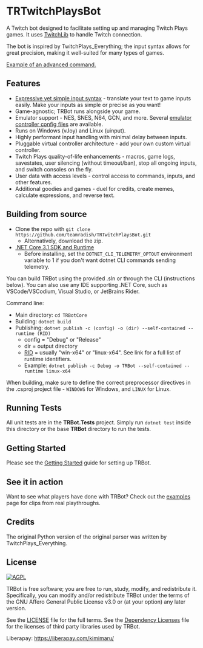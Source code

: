 # TRTwitchPlaysBot
A Twitch bot designed to facilitate setting up and managing Twitch Plays games. It uses [TwitchLib](https://github.com/TwitchLib/TwitchLib) to handle Twitch connection.

The bot is inspired by TwitchPlays_Everything; the input syntax allows for great precision, making it well-suited for many types of games.

[Example of an advanced command.](https://tdeeb.github.io/projects/images/TRBot/TRBot_AdvancedCommands.gif)


## Features
* [Expressive yet simple input syntax](https://github.com/teamradish/TRTwitchPlaysBot/Wiki/Syntax-Tutorial.md) - translate your text to game inputs easily. Make your inputs as simple or precise as you want!
* Game-agnostic; TRBot runs alongside your game.
* Emulator support - NES, SNES, N64, GCN, and more. Several [emulator controller config files](https://github.com/teamradish/TRTwitchPlaysBot/tree/master/Emulator%20Controller%20Configs) are available.
* Runs on Windows (vJoy) and Linux (uinput).
* Highly performant input handling with minimal delay between inputs.
* Pluggable virtual controller architecture - add your own custom virtual controller.
* Twitch Plays quality-of-life enhancements - macros, game logs, savestates, user silencing (without timeout/ban), stop all ongoing inputs, and switch consoles on the fly.
* User data with access levels - control access to commands, inputs, and other features.
* Additional goodies and games - duel for credits, create memes, calculate expressions, and reverse text.

## Building from source
* Clone the repo with `git clone https://github.com/teamradish/TRTwitchPlaysBot.git`
  * Alternatively, download the zip.
* [.NET Core 3.1 SDK and Runtime](https://dotnet.microsoft.com/download/dotnet-core)
  * Before installing, set the `DOTNET_CLI_TELEMETRY_OPTOUT` environment variable to 1 if you don't want dotnet CLI commands sending telemetry.

You can build TRBot using the provided .sln or through the CLI (instructions below). You can also use any IDE supporting .NET Core, such as VSCode/VSCodium, Visual Studio, or JetBrains Rider.

Command line:
* Main directory: `cd TRBotCore`
* Building: `dotnet build`
* Publishing: `dotnet publish -c (config) -o (dir) --self-contained --runtime (RID)`
  * config = "Debug" or "Release"
  * dir = output directory
  * [RID](https://github.com/dotnet/runtime/blob/master/src/libraries/pkg/Microsoft.NETCore.Platforms/runtime.json) = usually "win-x64" or "linux-x64". See link for a full list of runtime identifiers.
  * Example: `dotnet publish -c Debug -o TRBot --self-contained --runtime linux-x64`

When building, make sure to define the correct preprocessor directives in the .csproj project file - `WINDOWS` for Windows, and `LINUX` for Linux.

## Running Tests
All unit tests are in the **TRBot.Tests** project. Simply run `dotnet test` inside this directory or the base **TRBot** directory to run the tests.

## Getting Started
Please see the [Getting Started](https://github.com/teamradish/TRTwitchPlaysBot/Wiki/Getting-Started.md) guide for setting up TRBot.

## See it in action
Want to see what players have done with TRBot? Check out the [examples](https://github.com/teamradish/TRTwitchPlaysBot/Wiki/Real-Usage-Examples.md) page for clips from real playthroughs.

## Credits
The original Python version of the original parser was written by TwitchPlays_Everything.

## License
[![AGPL](https://www.gnu.org/graphics/agplv3-155x51.png)](https://www.gnu.org/licenses/agpl-3.0.en.html)

TRBot is free software; you are free to run, study, modify, and redistribute it. Specifically, you can modify and/or redistribute TRBot under the terms of the GNU Affero General Public License v3.0 or (at your option) any later version.

See the [LICENSE](https://github.com/teamradish/TRTwitchPlaysBot/blob/master/LICENSE) file for the full terms. See the [Dependency Licenses](https://github.com/teamradish/TRTwitchPlaysBot/blob/master/Dependency%20Licenses) file for the licenses of third party libraries used by TRBot.


Liberapay: https://liberapay.com/kimimaru/

